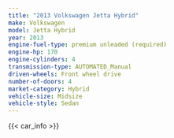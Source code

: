 ```yaml
---
title: "2013 Volkswagen Jetta Hybrid"
make: Volkswagen
model: Jetta Hybrid
year: 2013
engine-fuel-type: premium unleaded (required)
engine-hp: 170
engine-cylinders: 4
transmission-type: AUTOMATED_Manual
driven-wheels: Front wheel drive
number-of-doors: 4
market-category: Hybrid
vehicle-size: Midsize
vehicle-style: Sedan
---
```


{{< car_info >}}
